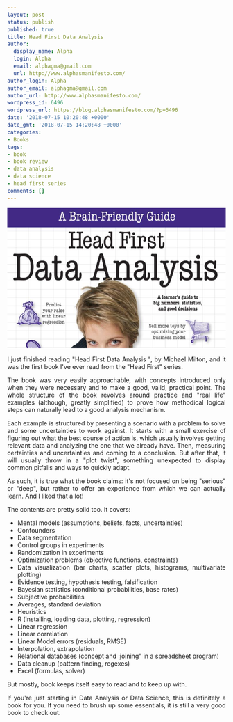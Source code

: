 ```yaml
---
layout: post
status: publish
published: true
title: Head First Data Analysis
author:
  display_name: Alpha
  login: Alpha
  email: alphagma@gmail.com
  url: http://www.alphasmanifesto.com/
author_login: Alpha
author_email: alphagma@gmail.com
author_url: http://www.alphasmanifesto.com/
wordpress_id: 6496
wordpress_url: https://blog.alphasmanifesto.com/?p=6496
date: '2018-07-15 10:20:48 +0000'
date_gmt: '2018-07-15 14:20:48 +0000'
categories:
- Books
tags:
- book
- book review
- data analysis
- data science
- head first series
comments: []
---
```


![](/assets/headfirstdataanalysis.jpg)

<p style="text-align: justify;">I just finished reading "Head First Data Analysis ", by Michael Milton, and it was the first book I've ever read from the "Head First" series.</p>
<p style="text-align: justify;">The book was very easily approachable, with concepts introduced only when they were necessary and to make a good, valid, practical point. The whole structure of the book revolves&nbsp;around practice and "real life" examples (although, greatly simplified) to prove how methodical logical steps can naturally lead to a good analysis mechanism.</p>
<p><!--more--></p>
<p style="text-align: justify;">Each example&nbsp;is structured by presenting a scenario with a problem to solve and some uncertainties to work against. It starts with a small exercise of figuring out what the best course of action is, which usually involves getting relevant data and analyzing the one that we already have. Then, measuring certainties and uncertainties and coming to a conclusion. But after that, it will usually throw in a "plot twist", something unexpected to display common pitfalls and ways to quickly adapt.</p>
<p style="text-align: justify;">As such, it is true what the book claims: it's not focused on being "serious" or "deep", but rather to offer an experience from which we can actually learn. And I liked that a lot!</p>
<p style="text-align: justify;">The contents are pretty solid too. It covers:</p>
<ul style="text-align: justify;">
<li>Mental models (assumptions, beliefs, facts, uncertainties)</li>
<li>Confounders</li>
<li>Data segmentation</li>
<li>Control groups in experiments</li>
<li>Randomization in experiments</li>
<li>Optimization problems (objective functions, constraints)</li>
<li>Data visualization (bar charts, scatter plots, histograms, multivariate plotting)</li>
<li>Evidence testing, hypothesis testing, falsification</li>
<li>Bayesian statistics (conditional probabilities, base rates)</li>
<li>Subjective probabilities</li>
<li>Averages, standard deviation</li>
<li>Heuristics</li>
<li>R (installing, loading data, plotting, regression)</li>
<li>Linear regression</li>
<li>Linear correlation</li>
<li>Linear Model errors (residuals, RMSE)</li>
<li>Interpolation, extrapolation</li>
<li>Relational databases (concept and :joining" in a spreadsheet program)</li>
<li>Data cleanup (pattern finding, regexes)</li>
<li>Excel (formulas, solver)</li>
</ul>
<p style="text-align: justify;">But mostly, book keeps itself easy to read and to keep up with.</p>
<p style="text-align: justify;">If you're just starting in Data Analysis or Data Science, this is definitely a book for you. If you need to brush up some essentials, it is still a very good book to check out.</p>
